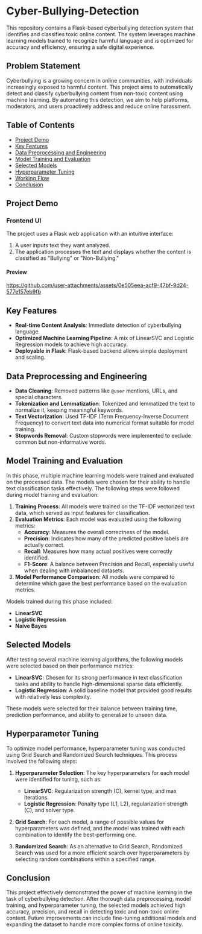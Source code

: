 # Cyber-Bullying-Detection

This repository contains a Flask-based cyberbullying detection system that identifies and classifies toxic online content. The system leverages machine learning models trained to recognize harmful language and is optimized for accuracy and efficiency, ensuring a safe digital experience.

## Problem Statement

Cyberbullying is a growing concern in online communities, with individuals increasingly exposed to harmful content. This project aims to automatically detect and classify cyberbullying content from non-toxic content using machine learning. By automating this detection, we aim to help platforms, moderators, and users proactively address and reduce online harassment.

## Table of Contents

- [Project Demo](#project-demo)
- [Key Features](#key-features)
- [Data Preprocessing and Engineering](#data-preprocessing-and-Engineering)
- [Model Training and Evaluation](#model-training-and-evaluation)
- [Selected Models](#selected-models)
- [Hyperparameter Tuning](#hyperparameter-tuning)
- [Working Flow](#working-flow)
- [Conclusion](#conclusion)

## Project Demo

### Frontend UI
The project uses a Flask web application with an intuitive interface:
1. A user inputs text they want analyzed.
2. The application processes the text and displays whether the content is classified as "Bullying" or "Non-Bullying."

#### Preview

https://github.com/user-attachments/assets/0e505eea-acf9-47bf-9d24-577e157eb9fb

## Key Features

- **Real-time Content Analysis**: Immediate detection of cyberbullying language.
- **Optimized Machine Learning Pipeline**: A mix of LinearSVC and Logistic Regression models to achieve high accuracy.
- **Deployable in Flask**: Flask-based backend allows simple deployment and scaling.

## Data Preprocessing and Engineering

- **Data Cleaning**: Removed patterns like `@user` mentions, URLs, and special characters.
- **Tokenization and Lemmatization**: Tokenized and lemmatized the text to normalize it, keeping meaningful keywords.
- **Text Vectorization**: Used TF-IDF (Term Frequency-Inverse Document Frequency) to convert text data into numerical format suitable for model training.
- **Stopwords Removal**: Custom stopwords were implemented to exclude common but non-informative words.

## Model Training and Evaluation

In this phase, multiple machine learning models were trained and evaluated on the processed data. The models were chosen for their ability to handle text classification tasks effectively. The following steps were followed during model training and evaluation:

1. **Training Process**: All models were trained on the TF-IDF vectorized text data, which served as input features for classification.
2. **Evaluation Metrics**: Each model was evaluated using the following metrics:
   - **Accuracy**: Measures the overall correctness of the model.
   - **Precision**: Indicates how many of the predicted positive labels are actually correct.
   - **Recall**: Measures how many actual positives were correctly identified.
   - **F1-Score**: A balance between Precision and Recall, especially useful when dealing with imbalanced datasets.
3. **Model Performance Comparison**: All models were compared to determine which gave the best performance based on the evaluation metrics.

Models trained during this phase included:
- **LinearSVC**
- **Logistic Regression**
- **Naive Bayes**


## Selected Models

After testing several machine learning algorithms, the following models were selected based on their performance metrics:

- **LinearSVC**: Chosen for its strong performance in text classification tasks and ability to handle high-dimensional sparse data efficiently.
- **Logistic Regression**: A solid baseline model that provided good results with relatively less complexity.

These models were selected for their balance between training time, prediction performance, and ability to generalize to unseen data.

## Hyperparameter Tuning

To optimize model performance, hyperparameter tuning was conducted using Grid Search and Randomized Search techniques. This process involved the following steps:

1. **Hyperparameter Selection**: The key hyperparameters for each model were identified for tuning, such as:
   - **LinearSVC**: Regularization strength (C), kernel type, and max iterations.
   - **Logistic Regression**: Penalty type (L1, L2), regularization strength (C), and solver type.
   
2. **Grid Search**: For each model, a range of possible values for hyperparameters was defined, and the model was trained with each combination to identify the best-performing one.
   
3. **Randomized Search**: As an alternative to Grid Search, Randomized Search was used for a more efficient search over hyperparameters by selecting random combinations within a specified range.


## Conclusion

This project effectively demonstrated the power of machine learning in the task of cyberbullying detection. After thorough data preprocessing, model training, and hyperparameter tuning, the selected models achieved high accuracy, precision, and recall in detecting toxic and non-toxic online content. Future improvements can include fine-tuning additional models and expanding the dataset to handle more complex forms of online toxicity.


